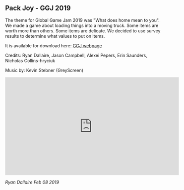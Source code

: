 ## Pack Joy - GGJ 2019

The theme for Global Game Jam 2019 was "What does home mean to you".
We made a game about loading things into a moving truck. Some items are worth more than others. Some items are delicate.
We decided to use survey results to determine what values to put on items.

It is available for download here: [GGJ webpage](https://globalgamejam.org/2019/games/pack-joy)

Credits: Ryan Dallaire, Jason Campbell, Alexei Pepers, Erin Saunders, Nicholas Collins-hryciuk

Music by: Kevin Stebner (GreyScreen)

<iframe width="560" height="315" src="https://www.youtube.com/embed/FTHu-uv673E" frameborder="0" allow="autoplay; encrypted-media" allowfullscreen></iframe>

_Ryan Dallaire Feb 08 2019_
